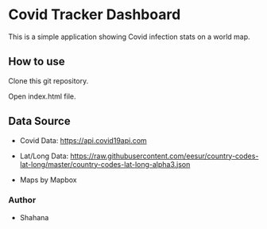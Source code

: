 # Covid Tracker Dashboard

This is a simple application showing Covid infection stats on a world map.


## How to use

Clone this git repository.

Open index.html file.


## Data Source

- Covid Data: https://api.covid19api.com
- Lat/Long Data: https://raw.githubusercontent.com/eesur/country-codes-lat-long/master/country-codes-lat-long-alpha3.json

- Maps by Mapbox


### Author
- Shahana
